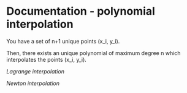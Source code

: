 # Documentation - polynomial interpolation

You have a set of n+1 unique points (x_i, y_i).

Then, there exists an unique polynomial of maximum degree n which interpolates the points (x_i, y_i).

*Lagrange interpolation*

*Newton interpolation*



